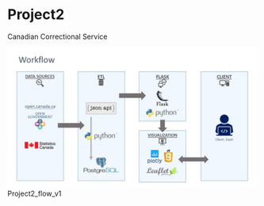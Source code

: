 # Project2
Canadian Correctional Service

<img src="Images/Project2_flow_v1.jpg" width="1080"><br>
Project2_flow_v1
